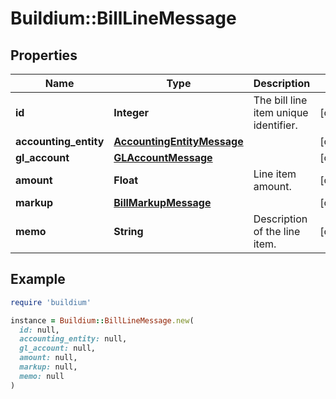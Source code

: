 # Buildium::BillLineMessage

## Properties

| Name | Type | Description | Notes |
| ---- | ---- | ----------- | ----- |
| **id** | **Integer** | The bill line item unique identifier. | [optional] |
| **accounting_entity** | [**AccountingEntityMessage**](AccountingEntityMessage.md) |  | [optional] |
| **gl_account** | [**GLAccountMessage**](GLAccountMessage.md) |  | [optional] |
| **amount** | **Float** | Line item amount. | [optional] |
| **markup** | [**BillMarkupMessage**](BillMarkupMessage.md) |  | [optional] |
| **memo** | **String** | Description of the line item. | [optional] |

## Example

```ruby
require 'buildium'

instance = Buildium::BillLineMessage.new(
  id: null,
  accounting_entity: null,
  gl_account: null,
  amount: null,
  markup: null,
  memo: null
)
```

